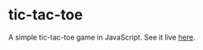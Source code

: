 # tic-tac-toe
A simple tic-tac-toe game in JavaScript.
See it live [here](https://william-rice.github.io/tic-tac-toe/).
